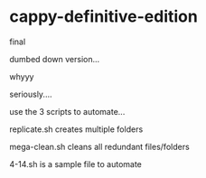 # cappy-definitive-edition
final

dumbed down version...

whyyy

seriously....

use the 3 scripts to automate...

replicate.sh creates multiple folders

mega-clean.sh cleans all redundant files/folders

4-14.sh is a sample file to automate
